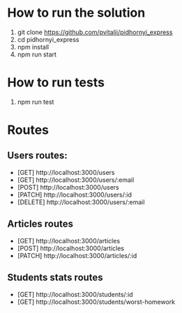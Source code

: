 # How to run the solution

1. git clone https://github.com/pvitalii/pidhornyi_express
2. cd pidhornyi_express
3. npm install
4. npm run start

# How to run tests

1. npm run test

# Routes
## Users routes:
- [GET] http://localhost:3000/users
- [GET] http://localhost:3000/users/:email
- [POST] http://localhost:3000/users
- [PATCH] http://localhost:3000/users/:id
- [DELETE] http://localhost:3000/users/:email

## Articles routes
- [GET] http://localhost:3000/articles
- [POST] http://localhost:3000/articles
- [PATCH] http://localhost:3000/articles/:id

## Students stats routes
- [GET] http://localhost:3000/students/:id
- [GET] http://localhost:3000/students/worst-homework
